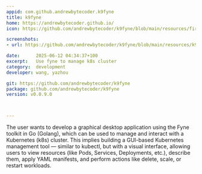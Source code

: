```yaml
---
appid: com.github.andrewbytecoder.k9fyne
title: k9fyne
home: https://andrewbytecoder.github.io/
icon: https://github.com/andrewbytecoder/k9fyne/blob/main/resources/fire.png?raw=true

screenshots:
- url: https://github.com/andrewbytecoder/k9fyne/blob/main/resources/k9fyne.png?raw=true

date:      2025-06-12 04:34:37+100
excerpt:   Use fyne to manage k8s cluster
category:  development
developer: wang, yazhou

git: https://github.com/andrewbytecoder/k9fyne
package: github.com/andrewbytecoder/k9fyne
version: v0.0.9.0



---
```


The user wants to develop a graphical desktop application using the Fyne toolkit in Go (Golang), which can be used to manage and interact with a Kubernetes (k8s) cluster.
This implies building a GUI-based Kubernetes management tool — similar to kubectl, but with a visual interface, allowing users to view resources (like Pods, Services, Deployments, etc.), describe them, apply YAML manifests, and perform actions like delete, scale, or restart workloads.